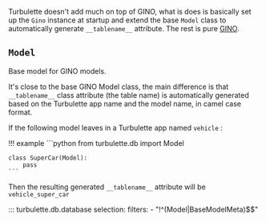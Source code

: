 Turbulette doesn't add much on top of GINO, what is does is basically set up the `Gino` instance
at startup and extend the base `Model` class to automatically generate `__tablename__` attribute.
The rest is pure [GINO](https://python-gino.org/docs/en/master/index.html).

## `Model`

Base model for GINO models.

It's close to the base GINO Model class, the main difference is
that `__tablename__` class attribute (the table name) is automatically generated based
on the Turbulette app name and the model name, in camel case format.

If the following model leaves in a Turbulette app named `vehicle` :

!!! example
    ```python
    from turbulette.db import Model

    class SuperCar(Model):
        pass
    ```

Then the resulting generated `__tablename__` attribute will be `vehicle_super_car`


::: turbulette.db.database
    selection:
        filters:
            - "!^(Model|BaseModelMeta)$$"
